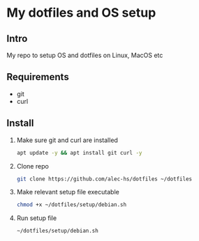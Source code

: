 # My dotfiles and OS setup

## Intro

My repo to setup OS and dotfiles on Linux, MacOS etc

## Requirements

- git
- curl

## Install

1. Make sure git and curl are installed

    ```bash
    apt update -y && apt install git curl -y
    ```

2. Clone repo

    ```bash
    git clone https://github.com/alec-hs/dotfiles ~/dotfiles
    ```

3. Make relevant setup file executable

    ```bash
    chmod +x ~/dotfiles/setup/debian.sh
    ```

4. Run setup file

    ```bash
    ~/dotfiles/setup/debian.sh
    ```
